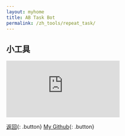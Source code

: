```yaml
---
layout: myhome
title: AB Task Bot
permalink: /zh_tools/repeat_task/
---
```


## 小工具

<iframe
  src="https://udify.app/chat/fT9to5hZt1XjomJG"
  frameborder="0"
  allow="microphone">
</iframe>

<script>
 window.difyChatbotConfig = {
  token: 'GqFa2TQzzEG2mrCW'
 }
</script>
<script
 src="https://udify.app/embed.min.js"
 id="GqFa2TQzzEG2mrCW"
 defer>
</script>
<style>
  #dify-chatbot-bubble-button {
    background-color: #1C64F2 !important;
  }
</style>

[返回](https://youropen.xyz/zh_tools/){: .button}
[My Github](https://about.youropen.xyz){: .button}
